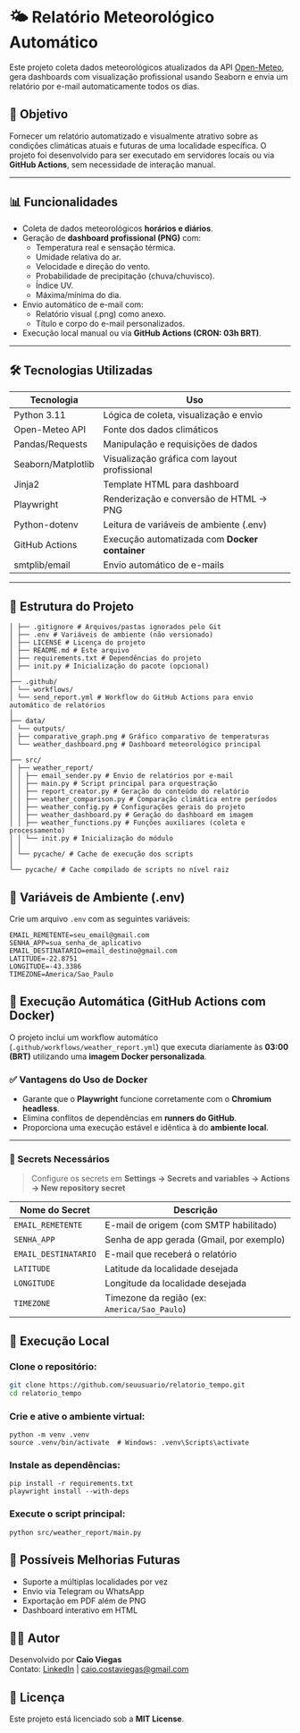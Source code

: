 # 🌤️ Relatório Meteorológico Automático

Este projeto coleta dados meteorológicos atualizados da API [Open-Meteo](https://open-meteo.com/), gera dashboards com visualização profissional usando Seaborn e envia um relatório por e-mail automaticamente todos os dias.

## 🚀 Objetivo

Fornecer um relatório automatizado e visualmente atrativo sobre as condições climáticas atuais e futuras de uma localidade específica. O projeto foi desenvolvido para ser executado em servidores locais ou via **GitHub Actions**, sem necessidade de interação manual.

---

## 📊 Funcionalidades

- Coleta de dados meteorológicos **horários e diários**.
- Geração de **dashboard profissional (PNG)** com:
  - Temperatura real e sensação térmica.
  - Umidade relativa do ar.
  - Velocidade e direção do vento.
  - Probabilidade de precipitação (chuva/chuvisco).
  - Índice UV.
  - Máxima/mínima do dia.
- Envio automático de e-mail com:
  - Relatório visual (.png) como anexo.
  - Título e corpo do e-mail personalizados.
- Execução local manual ou via **GitHub Actions (CRON: 03h BRT)**.

---

## 🛠️ Tecnologias Utilizadas

| Tecnologia       | Uso                                                   |
|------------------|--------------------------------------------------------|
| Python 3.11      | Lógica de coleta, visualização e envio                |
| Open-Meteo API   | Fonte dos dados climáticos                            |
| Pandas/Requests  | Manipulação e requisições de dados                    |
| Seaborn/Matplotlib| Visualização gráfica com layout profissional         |
| Jinja2           | Template HTML para dashboard                          |
| Playwright       | Renderização e conversão de HTML → PNG               |
| Python-dotenv    | Leitura de variáveis de ambiente (.env)               |
| GitHub Actions   | Execução automatizada com **Docker container**        |
| smtplib/email    | Envio automático de e-mails                           |


---

## 📁 Estrutura do Projeto

```
│ ├── .gitignore # Arquivos/pastas ignorados pelo Git
│ ├── .env # Variáveis de ambiente (não versionado)
│ ├── LICENSE # Licença do projeto
│ ├── README.md # Este arquivo
│ ├── requirements.txt # Dependências do projeto
│ ├── init.py # Inicialização do pacote (opcional)
│
├── .github/
│ └── workflows/
│ └── send_report.yml # Workflow do GitHub Actions para envio automático de relatórios
│
├── data/
│ └── outputs/
│ ├── comparative_graph.png # Gráfico comparativo de temperaturas
│ └── weather_dashboard.png # Dashboard meteorológico principal
│
├── src/
│ ├── weather_report/
│ │ ├── email_sender.py # Envio de relatórios por e-mail
│ │ ├── main.py # Script principal para orquestração
│ │ ├── report_creator.py # Geração do conteúdo do relatório
│ │ ├── weather_comparison.py # Comparação climática entre períodos
│ │ ├── weather_config.py # Configurações gerais do projeto
│ │ ├── weather_dashboard.py # Geração do dashboard em imagem
│ │ ├── weather_functions.py # Funções auxiliares (coleta e processamento)
│ │ └── init.py # Inicialização do módulo
│ │
│ └── pycache/ # Cache de execução dos scripts
│
└── pycache/ # Cache compilado de scripts no nível raiz
```

## 🔐 Variáveis de Ambiente (.env)

Crie um arquivo `.env` com as seguintes variáveis:

```env
EMAIL_REMETENTE=seu_email@gmail.com
SENHA_APP=sua_senha_de_aplicativo
EMAIL_DESTINATARIO=email_destino@gmail.com
LATITUDE=-22.8751
LONGITUDE=-43.3386
TIMEZONE=America/Sao_Paulo
```

## 🤖 Execução Automática (GitHub Actions com Docker)

O projeto inclui um workflow automático (`.github/workflows/weather_report.yml`) que executa diariamente às **03:00 (BRT)** utilizando uma **imagem Docker personalizada**.

### ✅ Vantagens do Uso de Docker

- Garante que o **Playwright** funcione corretamente com o **Chromium headless**.  
- Elimina conflitos de dependências em **runners do GitHub**.  
- Proporciona uma execução estável e idêntica à do **ambiente local**.  

---

### 🔐 Secrets Necessários

> Configure os secrets em **Settings → Secrets and variables → Actions → New repository secret**

| Nome do Secret     | Descrição                                               |
|--------------------|---------------------------------------------------------|
| `EMAIL_REMETENTE`  | E-mail de origem (com SMTP habilitado)                 |
| `SENHA_APP`        | Senha de app gerada (Gmail, por exemplo)              |
| `EMAIL_DESTINATARIO` | E-mail que receberá o relatório                      |
| `LATITUDE`         | Latitude da localidade desejada                         |
| `LONGITUDE`        | Longitude da localidade desejada                        |
| `TIMEZONE`         | Timezone da região (ex: `America/Sao_Paulo`)           |

## 🧪 Execução Local

### Clone o repositório:

```bash
git clone https://github.com/seuusuario/relatorio_tempo.git
cd relatorio_tempo
```

### Crie e ative o ambiente virtual:

```
python -m venv .venv
source .venv/bin/activate  # Windows: .venv\Scripts\activate
```

### Instale as dependências:

```
pip install -r requirements.txt
playwright install --with-deps
```

### Execute o script principal:

```
python src/weather_report/main.py
```

## 🚧 Possíveis Melhorias Futuras

- Suporte a múltiplas localidades por vez  
- Envio via Telegram ou WhatsApp  
- Exportação em PDF além de PNG  
- Dashboard interativo em HTML  

## 👨‍💻 Autor

Desenvolvido por **Caio Viegas**  
Contato: [LinkedIn](https://www.linkedin.com/in/caio-costa-viegas-593614219/) | caio.costaviegas@gmail.com

## 📝 Licença

Este projeto está licenciado sob a **MIT License**.
